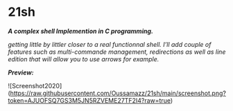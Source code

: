 # 21sh
***A complex shell Implemention in C programming.***

*getting little by littler closer to a real functionnal shell. I’ll add couple of features such as multi-commande management, redirections as well as line edition that will allow you to use arrows for example.*

**_Preview:_**

![Screenshot2020] (https://raw.githubusercontent.com/Oussamazz/21sh/main/screenshot.png?token=AJUOFSQ7GS3M5JN5RZVEME27TF2I4?raw=true)

